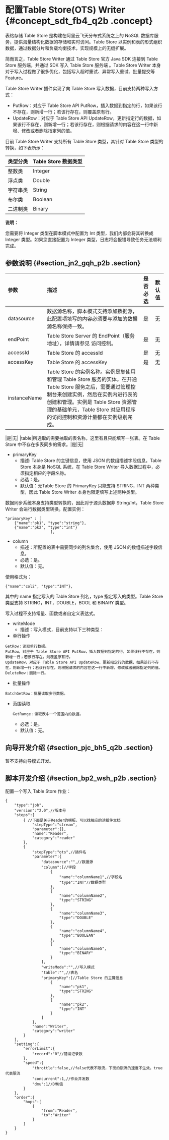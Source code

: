 # 配置Table Store\(OTS\) Writer {#concept_sdt_fb4_q2b .concept}

表格存储 Table Store 是构建在阿里云飞天分布式系统之上的 NoSQL 数据库服务，提供海量结构化数据的存储和实时访问。Table Store 以实例和表的形式组织数据，通过数据分片和负载均衡技术，实现规模上的无缝扩展。

简而言之，Table Store Writer 通过 Table Store 官方 Java SDK 连接到 Table Store 服务端，并通过 SDK 写入 Table Store 服务端 。Table Store Writer 本身对于写入过程做了很多优化，包括写入超时重试、异常写入重试、批量提交等 Feature。

Table Store Writer 插件实现了向 Table Store 写入数据，目前支持两种写入方式：

-   PutRow：对应于 Table Store API PutRow，插入数据到指定的行，如果该行不存在，则新增一行；若该行存在，则覆盖原有行。
-   UpdateRow：对应于 Table Store API UpdateRow，更新指定行的数据，如果该行不存在，则新增一行；若该行存在，则根据请求的内容在这一行中新增、修改或者删除指定列的值。

目前 Table Store Writer 支持所有 Table Store 类型，其针对 Table Store 类型的转换，如下表所示：

|类型分类|Table Store 数据类型|
|:---|:---------------|
|整数类|Integer|
|浮点类|Double|
|字符串类|String|
|布尔类|Boolean|
|二进制类|Binary|

**说明：** 

您需要将 Integer 类型在脚本模式中配置为 Int 类型，我们内部会将其转换成 Integer 类型。如果您直接配置为 Integer 类型，日志将会报错导致任务无法顺利完成。

## 参数说明 {#section_jn2_gqh_p2b .section}

|参数|描述|是否必选|默认值|
|:-|:-|:---|:--|
|datasource|数据源名称，脚本模式支持添加数据源，此配置项填写的内容必须要与添加的数据源名称保持一致。|是|无|
|endPoint|Table Store Server 的 EndPoint（服务地址），详情请参见 访问控制。|是|无|
|accessId|Table Store 的 accessId|是|无|
|accessKey|Table Store 的 accessKey|是|无|
|instanceName|Table Store 的实例名称。实例是您使用和管理 Table Store 服务的实体，在开通Table Store 服务之后，需要通过管理控制台来创建实例，然后在实例内进行表的创建和管理。实例是 Table Store 资源管理的基础单元，Table Store 对应用程序的访问控制和资源计量都在实例级别完成。

|是|无|
|table|所选取的需要抽取的表名称，这里有且只能填写一张表。在 Table Store 中不存在多表同步的需求。|是|无|

-   primaryKey
    -   描述: Table Store 的主键信息，使用 JSON 的数组描述字段信息。Table Store 本身是 NoSQL 系统，在 Table Store Writer 导入数据过程中，必须指定相应的字段名称。
    -   必选：是。
    -   默认值：无Table Store 的 PrimaryKey 只能支持 STRING，INT 两种类型，因此 Table Store Writer 本身也限定填写上述两种类型。

数据同步系统本身支持类型转换的，因此对于源头数据非 String/Int，Table Store Writer 会进行数据类型转换。配置实例：

```
"primaryKey" : [
    {"name":"pk1", "type":"string"},
    {"name":"pk2", "type":"int"}
                    ],
```

-   column
    -   描述：所配置的表中需要同步的列名集合，使用 JSON 的数组描述字段信息。
    -   必选：是。
    -   默认值：无。

使用格式为：

```
{"name":"col2", "type":"INT"},
```

其中的 name 指定写入的 Table Store 列名，type 指定写入的类型。Table Store 类型支持 STRING，INT，DOUBLE，BOOL 和 BINARY 类型。

写入过程不支持常量、函数或者自定义表达式。

-   writeMode
    -   描述：写入模式，目前支持以下三种类型：
-   单行操作

```
GetRow：读取单行数据。
PutRow，对应于 Table Store API PutRow，插入数据到指定的行，如果该行不存在，则新增一行；若该行存在，则覆盖原有行。
UpdateRow，对应于 Table Store API UpdateRow，更新指定行的数据，如果该行不存在，则新增一行；若该行存在，则根据请求的内容在这一行中新增、修改或者删除指定列的值。
DeleteRow：删除一行。
```

-   批量操作

```
BatchGetRow：批量读取多行数据。
```

-   范围读取

    ```
    GetRange：读取表中一个范围内的数据。
    ```

    -   必选：是。
    -   默认值：无。

## 向导开发介绍 {#section_pjc_bh5_q2b .section}

暂不支持向导模式开发。

## 脚本开发介绍 {#section_bp2_wsh_p2b .section}

配置一个写入 Table Store 作业：

```
{
    "type":"job",
    "version":"2.0",//版本号
    "steps":[
        { //下面是关于Reader的模板，可以找相应的读插件文档
            "stepType":"stream",
            "parameter":{},
            "name":"Reader",
            "category":"reader"
        },
        {
            "stepType":"ots",//插件名
            "parameter":{
                "datasource":"",//数据源
                "column":[//字段
                    {
                        "name":"columnName1",//字段名
                        "type":"INT"//数据类型
                    },
                    {
                        "name":"columnName2",
                        "type":"STRING"
                    },
                    {
                        "name":"columnName3",
                        "type":"DOUBLE"
                    },
                    {
                        "name":"columnName4",
                        "type":"BOOLEAN"
                    },
                    {
                        "name":"columnName5",
                        "type":"BINARY"
                    }
                ],
                "writeMode":"",//写入模式
                "table":"",//表名
                "primaryKey":[//Table Store 的主键信息
                    {
                        "name":"pk1",
                        "type":"STRING"
                    },
                    {
                        "name":"pk2",
                        "type":"INT"
                    }
                ]
            },
            "name":"Writer",
            "category":"writer"
        }
    ],
    "setting":{
        "errorLimit":{
            "record":"0"//错误记录数
        },
        "speed":{
            "throttle":false,//false代表不限流，下面的限流的速度不生效，true代表限流
            "concurrent":1,//作业并发数
            "dmu":1//DMU值
        }
    },
    "order":{
        "hops":[
            {
                "from":"Reader",
                "to":"Writer"
            }
        ]
    }
}
```

